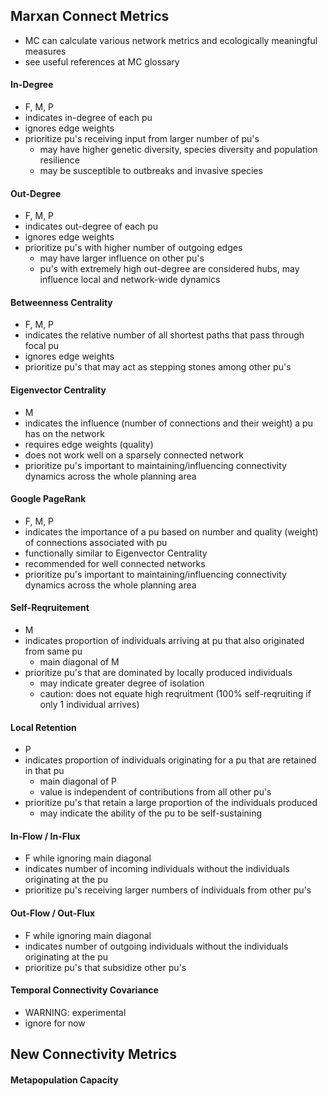 ## Marxan Connect Metrics
* MC can calculate various network metrics and ecologically meaningful measures
* see useful references at MC glossary

#### In-Degree
* F, M, P
* indicates in-degree of each pu
* ignores edge weights
* prioritize pu's receiving input from larger number of pu's
  * may have higher genetic diversity, species diversity and population resilience
  * may be susceptible to outbreaks and invasive species

#### Out-Degree
* F, M, P
* indicates out-degree of each pu
* ignores edge weights
* prioritize pu's with higher number of outgoing edges
  * may have larger influence on other pu's
  * pu's with extremely high out-degree are considered hubs, may influence local and network-wide dynamics

#### Betweenness Centrality
* F, M, P
* indicates the relative number of all shortest paths that pass through focal pu
* ignores edge weights
* prioritize pu's that may act as stepping stones among other pu's

#### Eigenvector Centrality
* M
* indicates the influence (number of connections and their weight) a pu has on the network
* requires edge weights (quality)
* does not work well on a sparsely connected network
* prioritize pu's important to maintaining/influencing connectivity dynamics across the whole planning area

#### Google PageRank
* F, M, P
* indicates the importance of a pu based on number and quality (weight) of connections associated with pu
* functionally similar to Eigenvector Centrality
* recommended for well connected networks
* prioritize pu's important to maintaining/influencing connectivity dynamics across the whole planning area

#### Self-Reqruitement
* M
* indicates proportion of individuals arriving at pu that also originated from same pu
    * main diagonal of M
* prioritize pu's that are dominated by locally produced individuals
    * may indicate greater degree of isolation
    * caution: does not equate high reqruitment (100% self-reqruiting if only 1 individual arrives)
#### Local Retention
* P
* indicates proportion of individuals originating for a pu that are retained in that pu
    * main diagonal of P
    * value is independent of contributions from all other pu's
* prioritize pu's that retain a large proportion of the individuals produced
    * may indicate the ability of the pu to be self-sustaining

#### In-Flow / In-Flux
* F while ignoring main diagonal
* indicates number of incoming individuals without the individuals originating at the pu
* prioritize pu's receiving larger numbers of individuals from other pu's

#### Out-Flow / Out-Flux
* F while ignoring main diagonal
* indicates number of outgoing individuals without the individuals originating at the pu
* prioritize pu's that subsidize other pu's

#### Temporal Connectivity Covariance
* WARNING: experimental
* ignore for now

## New Connectivity Metrics
#### Metapopulation Capacity
